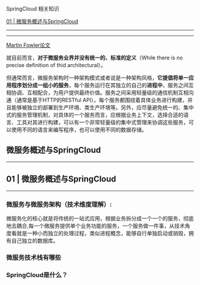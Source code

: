 SpringCloud 相关知识


[01 | 微服务概述与SpringCloud](#01)   

---
---

[Martin Fowler论文](https://martinfowler.com/articles/microservices.html)


就目前而言，**对于微服务业界并没有统一的、标准的定义**（While there is no precise definition of thid architectural）。

但通常而言，微服务架构时一种架构模式或者说是一种架构风格，**它提倡将单一应用程序划分成一组小的服务**，每个服务运行在其独立的自己的**进程中**，服务之间互相协调、互相配合，为用户提供最终价值。服务之间采用轻量级的通信机制互相沟通（通常是基于HTTP的RESTful API）。每个服务都围绕着具体业务进行构建，并且能够被独立的部署到生产环境、类生产环境等。另外，应尽量避免统一的、集中式的服务管理机制，对具体的一个服务而言，应根据业务上下文，选择合适的语言、工具对其进行构建，可以有一个非常轻量级的集中式管理来协调这些服务，可以使用不同的语言来编写程序，也可以使用不同的数据存储。


## 微服务概述与SpringCloud  
---
<h2 id="01">01 | 微服务概述与SpringCloud</h2>

---

### 微服务与微服务架构（技术维度理解）:   
微服务化的核心就是将传统的一站式应用，根据业务拆分成一个一个的服务，彻底地去耦合,每一个微服务提供单个业务功能的服务，一个服务做一件事，从技术角度看就是一种小而独立的处理过程，类似进程概念，能够自行单独启动或销毁，拥有自己独立的数据库。


### 微服务技术栈有哪些



### SpringCloud是什么？
